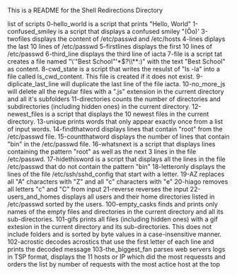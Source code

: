 
This is a README for the Shell Redirections Directory

list of scripts
0-hello_world is a script that prints "Hello, World"
1-confused_smiley is a script that displays a confused smiley "(Ôo)'
3-twofiles displays the content of /etc/passwd and /etc/hosts
4-lines diplays the last 10 lines of /etc/passwd
5-firstlines displays the first 10 lines of /etc/passwd
6-third_line displays the third line of iacta
7-file is a script tat creates a file named "\\'"Best School"\'\*$\?\\\\*\*:)" with the text "Best School" as content.
8-cwd_state is a script that writes the resulst of "ls -la" into a file called ls_cwd_content. This file is created if it does not exist.
9-diplicate_last_line will duplicate the last line of the file iacta.
10-no_more_js will delete all the regular files with a ".js" extension in the current directory and all it's subfolders
11-directories counts the number of directories and subdirectories (including hidden ones) in the current directory.
12-newest_files is a script that displays the 10 newest files in the current directory.
13-unique prints words that only appear exactly once from a list of input words.
14-findthatword displays lines that contain "root" from the /etc/passwd file.
15-countthatword displays the number of lines that contain "bin" in the /etc/passwd file.
16-whatsnext is a script that displays lines containing the pattern "root" as well as the next 3 lines in the file /etc/passwd.
17-hidethisword is a script that displays all the lines in the file /etc/passwd that do not contain the pattern "bin"
18-letteronly displays the lines of the file /etc/ssh/sshd_config that start with a letter.
19-AZ replaces all "A" characters with "Z" and all "c" characters with "e"
20-hiago removes all letters "c" and "C" from input
21-reverse reverses the input
22-users_and_homes displays all users and their home directories listed in /etc/passwd sorted by the users.
100-empty_casks finds and prints only names of the empty files and directories in the current directory and all its sub-directories.
101-gifs prints all files (including hidden ones) with a gif extesion in the current directory and its sub-directories. This does not include folders and is sorted by byte values in a case-insensitive manner.
102-acrostic decodes acrostics that use the first letter of each line and prints the decoded message
103-the_biggest_fan parses web servers logs in TSP format, displays the 11 hosts or IP which did the most requessts and orders the list by number of requests with the most actice host at the top
